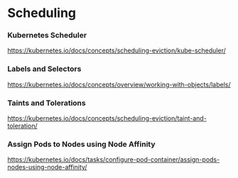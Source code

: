 # Scheduling

### Kubernetes Scheduler
https://kubernetes.io/docs/concepts/scheduling-eviction/kube-scheduler/

### Labels and Selectors
https://kubernetes.io/docs/concepts/overview/working-with-objects/labels/

### Taints and Tolerations
https://kubernetes.io/docs/concepts/scheduling-eviction/taint-and-toleration/

### Assign Pods to Nodes using Node Affinity
https://kubernetes.io/docs/tasks/configure-pod-container/assign-pods-nodes-using-node-affinity/
